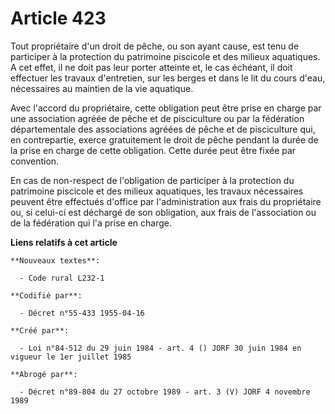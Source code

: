 # Article 423

Tout propriétaire d'un droit de pêche, ou son ayant cause, est tenu de participer à la protection du patrimoine piscicole et
des milieux aquatiques. A cet effet, il ne doit pas leur porter atteinte et, le cas échéant, il doit effectuer les travaux
d'entretien, sur les berges et dans le lit du cours d'eau, nécessaires au maintien de la vie aquatique.

Avec l'accord du propriétaire, cette obligation peut être prise en charge par une association agréée de pêche et de
pisciculture ou par la fédération départementale des associations agréées de pêche et de pisciculture qui, en contrepartie,
exerce gratuitement le droit de pêche pendant la durée de la prise en charge de cette obligation. Cette durée peut être fixée
par convention.

En cas de non-respect de l'obligation de participer à la protection du patrimoine piscicole et des milieux aquatiques, les
travaux nécessaires peuvent être effectués d'office par l'administration aux frais du propriétaire ou, si celui-ci est
déchargé de son obligation, aux frais de l'association ou de la fédération qui l'a prise en charge.

**Liens relatifs à cet article**

	**Nouveaux textes**:

	  - Code rural L232-1

	**Codifié par**:

	  - Décret n°55-433 1955-04-16

	**Créé par**:

	  - Loi n°84-512 du 29 juin 1984 - art. 4 () JORF 30 juin 1984 en vigueur le 1er juillet 1985

	**Abrogé par**:

	  - Décret n°89-804 du 27 octobre 1989 - art. 3 (V) JORF 4 novembre 1989
